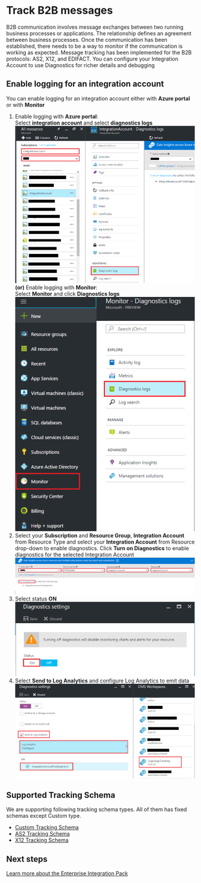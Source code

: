 <properties 
	pageTitle="Track B2B messages | Microsoft Azure" 
	description="How to monitor Inegration Account" 
	authors="padmavc" 
	manager="erikre" 
	editor="" 
	services="logic-apps" 
	documentationCenter=""/>

<tags
	ms.service="logic-apps"
	ms.workload="integration"
	ms.tgt_pltfrm="na"
	ms.devlang="na"
	ms.topic="article"
	ms.date="10/21/2016"
	ms.author="padmavc"/>

# Track B2B messages    
B2B communication involves message exchanges between two running business processes or applications. The relationship defines an agreement between business processes. Once the communication has been established, there needs to be a way to monitor if the communication is working as expected.  Message tracking has been implemented for the B2B protocols: AS2, X12, and EDIFACT.  You can configure your Integration Account to use Diagnostics for richer details and debugging

## Enable logging for an integration account
You can enable logging for an integration account either with **Azure portal** or with **Monitor**

1. Enable logging with **Azure portal**:   
Select **integration account** and select **diagnostics logs**    
![select integration account](./media/app-service-logic-monitor-integration-account/Pic5.png)   
**(or)** Enable logging with **Monitor**:   
Select **Monitor** and click **Diagnostics logs**     
![select Monitor](./media/app-service-logic-monitor-integration-account/Pic1.png)
2. Select your **Subscription** and **Resource Group**, **Integration Account** from Resource Type and select your **Integration Account** from Resource drop-down to enable diagnostics.  Click **Turn on Diagnostics** to enable diagnostics for the selected Integration Account               
![select Integration Account](./media/app-service-logic-monitor-integration-account/Pic2.png)
3. Select status **ON**          
![Turn diagnostics on](./media/app-service-logic-monitor-integration-account/Pic3.png) 
4. Select **Send to Log Analytics** and configure Log Analytics to emit data               
![Turn diagnostics on](./media/app-service-logic-monitor-integration-account/Pic4.png)


## Supported Tracking Schema
We are supporting following tracking schema types.  All of them has fixed schemas except Custom type.

* [Custom Tracking Schema](./app-service-logic-track-integration-account-custom-tracking-shema.md)   
* [AS2 Tracking Schema](./app-service-logic-track-integration-account-as2-tracking-shemas.md)   
* [X12 Tracking Schema](./app-service-logic-track-integration-account-x12-tracking-shemas.md)  


## Next steps

[Learn more about the Enterprise Integration Pack](./app-service-logic-enterprise-integration-overview.md "Learn about Enterprise Integration Pack") 